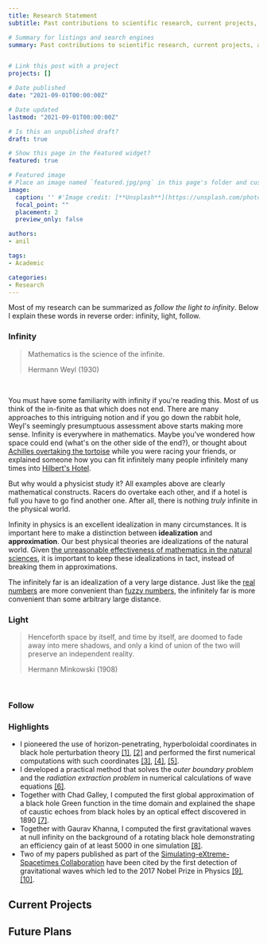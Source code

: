 ```yaml
---
title: Research Statement
subtitle: Past contributions to scientific research, current projects, and future plans

# Summary for listings and search engines
summary: Past contributions to scientific research, current projects, and future plans.


# Link this post with a project
projects: []

# Date published
date: "2021-09-01T00:00:00Z"

# Date updated
lastmod: "2021-09-01T00:00:00Z"

# Is this an unpublished draft?
draft: true

# Show this page in the Featured widget?
featured: true

# Featured image
# Place an image named `featured.jpg/png` in this page's folder and customize its options here.
image:
  caption: '' #'Image credit: [**Unsplash**](https://unsplash.com/photos/CpkOjOcXdUY)'
  focal_point: ""
  placement: 2
  preview_only: false

authors:
- anil

tags:
- Academic

categories:
- Research
---
```

Most of my research can be summarized as *follow the light to infinity*. Below I explain these words in reverse order: infinity, light, follow.

### Infinity

> Mathematics is the science of the infinite.
> <div class="float-right">Hermann Weyl (1930)</div>
<br>

You must have some familiarity with infinity if you're reading this. Most of us think of the in-finite as that which does not end. There are many approaches to this intriguing notion and if you go down the rabbit hole, Weyl's seemingly presumptuous assessment above starts making more sense. Infinity is everywhere in mathematics. Maybe you've wondered how space could end (what's on the other side of the end?), or thought about [Achilles overtaking the tortoise](https://plato.stanford.edu/entries/paradox-zeno/#AchTor) while you were racing your friends, or explained someone how you can fit infinitely many people infinitely many times into [Hilbert's Hotel](https://en.wikipedia.org/wiki/Hilbert%27s_paradox_of_the_Grand_Hotel).

But why would a physicist study it? All examples above are clearly mathematical constructs. Racers do overtake each other, and if a hotel is full you have to go find another one. After all, there is nothing *truly* infinite in the physical world.

Infinity in physics is an excellent idealization in many circumstances. It is important here to make a distinction between **idealization** and **approximation**. Our best physical theories are idealizations of the natural world. Given [the unreasonable effectiveness of mathematics in the natural sciences](https://www.maths.ed.ac.uk/~v1ranick/papers/wigner.pdf), it is important to keep these idealizations in tact, instead of breaking them in approximations. 

The infinitely far is an idealization of a very large distance. Just like the [real numbers](https://en.wikipedia.org/wiki/Real_number) are more convenient than [fuzzy numbers](https://en.wikipedia.org/wiki/Fuzzy_number), the infinitely far is more convenient than some arbitrary large distance. 


### Light 

> Henceforth space by itself, and time by itself, are doomed to fade away into mere shadows, and only a kind of union of the two will preserve an independent reality.
> <div class="float-right">Hermann Minkowski (1908)</div>
<br>

### Follow


### Highlights
- I pioneered the use of horizon-penetrating, hyperboloidal coordinates in black hole perturbation theory [[1]](/publication/zenginoglu-2008-hyperboloidal/), [[2]](/publication/zenginoglu-2011-geometric/) and performed the first numerical computations with such coordinates [[3]](/publication/zenginoglu-2008-tail/), [[4]](/publication/zenginoglu-2009-gravitational/), [[5]](/publication/zenginoglu-2010-asymptotics/).
- I developed a practical method that solves the *outer boundary problem* and the *radiation extraction problem* in numerical calculations of wave equations [[6]](/publication/zenginoglu-2011-hyperboloidal/).
- Together with Chad Galley, I computed the first global approximation of a black hole Green function in the time domain and explained the shape of caustic echoes from black holes by an optical effect discovered in 1890 [[7]](/publication/zenginoglu-2012-caustic/).
- Together with Gaurav Khanna, I computed the first gravitational waves at null infinity on the background of a rotating black hole demonstrating an efficiency gain of at least 5000 in one simulation [[8]](/publication/zenginoglu-2011-null/).
- Two of my papers published as part of the [Simulating-eXtreme-Spacetimes Collaboration](https://www.black-holes.org/) have been cited by the first detection of gravitational waves which led to the 2017 Nobel Prize in Physics [[9]](/publication/mroue-2013-catalog/), [[10]](/publication/pan-2014-eob/).

## Current Projects

## Future Plans
